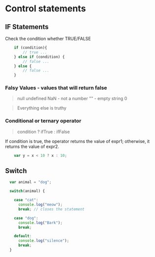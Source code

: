 Control statements
==================

## IF Statements
Check the condition whether TRUE/FALSE
```js
	if (condition){
		// true ...
	} else if (condition) {
		// false ...
	} else {
		// false ...
	}
```

### Falsy Values - values that will return false
>	null
>	undefined
>	NaN - not a number
>	"" - empty string
>	0

> Everything else is truthy


### Conditional or ternary operator
>	condition ? ifTrue : ifFalse

If condition is true, the operator returns the value of expr1;
otherwise, it returns the value of expr2.
```js
	var y = x < 10 ? x : 10;
```

## Switch 
```js
  var animal = "dog";

  switch(animal) {

    case "cat":
      console.log("meow");
      break; // closes the statement

    case "dog":
      console.log("Bark");
      break;

    default:
      console.log("silence");
      break; 
  }
```

